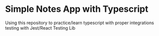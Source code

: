 # Simple Notes App with Typescript

Using this repository to practice/learn typescript with proper integrations testing with Jest/React Testing Lib